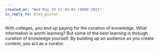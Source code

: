 ```yaml
---
created_at: "Wed May 19 13:49:04 +0000 2021"
in_reply_to: @leo_guinan
---
```


With colleges, you end up paying for the curation of knowledge. What information is worth learning? But some of the best learning is through curation of knowledge yourself. By building up an audience as you create content, you act as a curator.